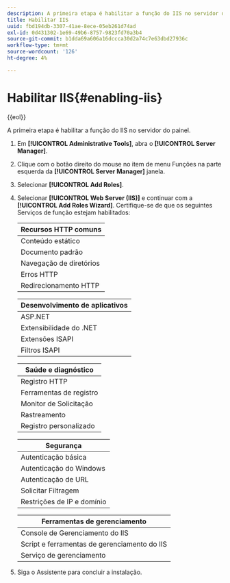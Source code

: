 ```yaml
---
description: A primeira etapa é habilitar a função do IIS no servidor do painel.
title: Habilitar IIS
uuid: fbd194db-3307-41ae-8ece-05eb261d74ad
exl-id: 0d431302-1e69-49b6-8757-9823fd70a3b4
source-git-commit: b1dda69a606a16dccca30d2a74c7e63dbd27936c
workflow-type: tm+mt
source-wordcount: '126'
ht-degree: 4%

---
```


# Habilitar IIS{#enabling-iis}

{{eol}}

A primeira etapa é habilitar a função do IIS no servidor do painel.

1. Em **[!UICONTROL Administrative Tools]**, abra o **[!UICONTROL Server Manager]**.
1. Clique com o botão direito do mouse no item de menu Funções na parte esquerda da **[!UICONTROL Server Manager]** janela.
1. Selecionar **[!UICONTROL Add Roles]**.
1. Selecionar **[!UICONTROL Web Server (IIS)]** e continuar com a **[!UICONTROL Add Roles Wizard]**. Certifique-se de que os seguintes Serviços de função estejam habilitados:

   | Recursos HTTP comuns |
   |---|
   | Conteúdo estático |
   | Documento padrão |
   | Navegação de diretórios |
   | Erros HTTP |
   | Redirecionamento HTTP |

   | Desenvolvimento de aplicativos |
   |---|
   | ASP.NET |
   | Extensibilidade do .NET |
   | Extensões ISAPI |
   | Filtros ISAPI |

   | Saúde e diagnóstico |
   |---|
   | Registro HTTP |
   | Ferramentas de registro |
   | Monitor de Solicitação |
   | Rastreamento |
   | Registro personalizado |

   | Segurança |
   |---|
   | Autenticação básica |
   | Autenticação do Windows |
   | Autenticação de URL |
   | Solicitar Filtragem |
   | Restrições de IP e domínio |

   | Ferramentas de gerenciamento |
   |---|
   | Console de Gerenciamento do IIS |
   | Script e ferramentas de gerenciamento do IIS |
   | Serviço de gerenciamento |

1. Siga o Assistente para concluir a instalação.
